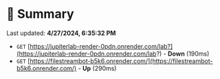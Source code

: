 # 📖 Summary
Last updated: **4/27/2024, 6:35:32 PM**

- `GET` [https://jupiterlab-render-0pdn.onrender.com/lab?](https://jupiterlab-render-0pdn.onrender.com/lab?) - **Down** (190ms)
- `GET` [https://filestreambot-b5k6.onrender.com/](https://filestreambot-b5k6.onrender.com/) - **Up** (290ms)

